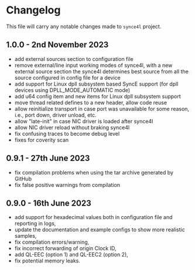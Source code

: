 # Changelog
This file will carry any notable changes made to `synce4l` project.

## 1.0.0 - 2nd November 2023
* add external sources section to configuration file
* remove external/line input working modes of synce4l, with a new external
  source section the synce4l determines best source from all the source
  configured in config file for a device
* add support for Linux dpll subsystem based SyncE support (for dpll devices
  using DPLL_MODE_AUTOMATIC mode)
* add u64 config item and new items for Linux dpll subsystem support
* move thread related defines to a new header, allow code reuse
* allow reinitialize transport in case port was unavailable for some
  reason, i.e., port down, driver unload, etc.
* allow "late-init" in case NIC driver is loaded after synce4l
* allow NIC driver reload without braking synce4l
* fix confusing traces to become debug level
* fixes for coverity scan

## 0.9.1 - 27th June 2023
* fix compilation problems when using the tar archive generated by GitHub
* fix false positive warnings from compilation

## 0.9.0 - 16th June 2023
* add support for hexadecimal values both in configuration file and reporting in logs,
* update the documentation and example configs to show more realistic samples,
* fix compilation errors/warning,
* fix incorrect forwarding of origin Clock ID,
* add QL-EEC (option 1) and QL-EEC2 (option 2),
* fix potential memory leaks.

